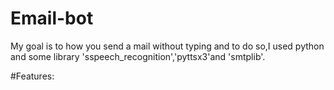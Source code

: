 # Email-bot
My goal is to how you send a mail without typing and to do so,I used python and some library 'sspeech_recognition','pyttsx3'and 'smtplib'.

#Features:

